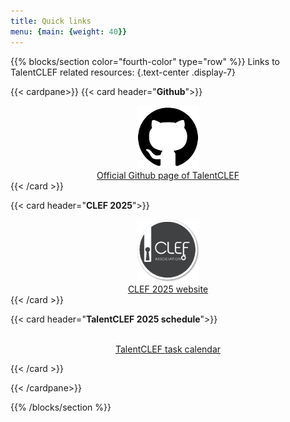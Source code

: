```yaml
---
title: Quick links
menu: {main: {weight: 40}}
---
```


{{% blocks/section  color="fourth-color" type="row" %}}
Links to TalentCLEF related resources:
{.text-center .display-7}

<div class="d-flex justify-content-center">

{{< cardpane>}}
{{< card header="**Github**">}}
<div style="text-align:center">
  <a href="https://github.com/TalentCLEF" target="_blank" >
    <img src="github.png" alt="GitHub Logo" style="width: 100px; height: auto;">
    </br>
    Official Github page of TalentCLEF
  </a>
  </div>
{{< /card >}}

{{< card header="**CLEF 2025**">}}
<div style="text-align:center">
 <a href="http://clef2025.clef-initiative.eu/" target="_blank" >
  <img src="clef-logo.png" alt="CLEF Logo" style="width: 100px; height: auto;">
    </br>
    CLEF 2025 website
  </a>
</div>
{{< /card >}}

{{< card header="**TalentCLEF 2025 schedule**">}}
<div style="text-align:center">
 <a href='{{< relref "docs" >}}' target="_blank">
    </br>
    TalentCLEF task calendar
  </a>
</div>


{{< /card >}}

{{< /cardpane>}}
</div>

{{% /blocks/section %}}
